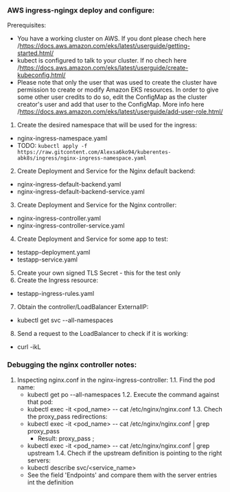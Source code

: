### AWS ingress-ngingx deploy and configure:

Prerequisites:
  - You have a working cluster on AWS. If you dont please chech here /https://docs.aws.amazon.com/eks/latest/userguide/getting-started.html/
  - kubect is configured to talk to your cluster. If no chech here /https://docs.aws.amazon.com/eks/latest/userguide/create-kubeconfig.html/
  - Please note that only the user that was used to create the cluster have permission to create or modify Amazon EKS resources. In order to give some other user credits to do so, edit the ConfigMap as the cluster creator's user and add that user to the ConfigMap. More info here /https://docs.aws.amazon.com/eks/latest/userguide/add-user-role.html/

1. Create the desired namespace that will be used for the ingress:
  - nginx-ingress-namespace.yaml
  - TODO: `kubectl apply -f https://raw.gitcontent.com/Alexsa6ko94/kuberentes-abk8s/ingress/nginx-ingress-namespace.yaml`
2. Create Deployment and Service for the Nginx default backend:
  - nginx-ingress-default-backend.yaml
  - nginx-ingress-default-backend-service.yaml
3. Create Deployment and Service for the Nginx controller:
  - nginx-ingress-controller.yaml
  - nginx-ingress-controller-service.yaml
4.  Create Deployment and Service for some app to test:
  - testapp-deployment.yaml
  - testapp-service.yaml
5. Create your own signed TLS Secret - this for the test only
6. Create the Ingress resource:
  - testapp-ingress-rules.yaml
7. Obtain the controller/LoadBalancer ExternalIP:
  - kubectl get svc --all-namespaces
8. Send a request to the LoadBalancer to check if it is working: 
  - curl -ikL <LoadBalancer IP>
	
### Debugging the nginx controller notes:

1. Inspecting nginx.conf in the nginx-ingress-controller:
  1.1. Find the pod name:
	- kubectl get po --all-namespaces
  1.2. Execute the command against that pod:
	- kubectl exec -it <pod_name> -- cat /etc/nginx/nginx.conf 
  1.3. Chech the proxy_pass redirections:
	- kubectl exec -it <pod_name> -- cat /etc/nginx/nginx.conf | grep proxy_pass
		- Result: proxy_pass <upstream>;
	- kubectl exec -it <pod_name> -- cat /etc/nginx/nginx.conf | grep upstream <upstream>
  1.4. Chech if the upstream definition is pointing to the right servers:
	- kubectl describe svc/<service_name>
	- See the field 'Endpoints' and compare them with the server entries int the <upstream> definition
